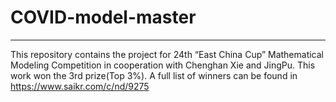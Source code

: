 # COVID-model-master
---
This repository contains the project for 24th “East China Cup” Mathematical Modeling Competition in cooperation with Chenghan Xie and JingPu. This work won the 3rd prize(Top 3%). A full list of winners can be found in https://www.saikr.com/c/nd/9275
